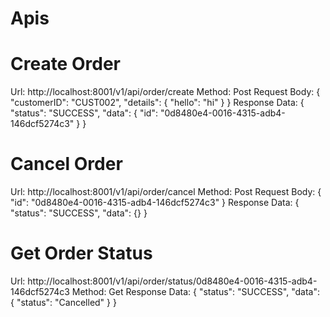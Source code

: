 # Apis
# Create Order
Url: http://localhost:8001/v1/api/order/create
Method: Post
Request Body: {
	"customerID": "CUST002",
	"details": {
		"hello": "hi"
	}
}
Response Data: {
    "status": "SUCCESS",
    "data": {
        "id": "0d8480e4-0016-4315-adb4-146dcf5274c3"
    }
}

# Cancel Order
Url: http://localhost:8001/v1/api/order/cancel
Method: Post
Request Body: {
	"id": "0d8480e4-0016-4315-adb4-146dcf5274c3"
}
Response Data: {
    "status": "SUCCESS",
    "data": {}
}

# Get Order Status
Url: http://localhost:8001/v1/api/order/status/0d8480e4-0016-4315-adb4-146dcf5274c3
Method: Get
Response Data: {
    "status": "SUCCESS",
    "data": {
        "status": "Cancelled"
    }
}
